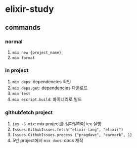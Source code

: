 # elixir-study

## commands
### normal
1. `mix new {project_name}`
2. `mix format`

### in project
1. `mix deps`: dependencies 확인
2. `mix deps.get`: dependencies 다운로드
3. `mix test`
4. `mix escript.build`: 바이너리로 빌드

### githubfetch project
1. `iex -S mix`: mix project를 컴파일하며 iex 실행
2. `Issues.GithubIssues.fetch("elixir-lang", "elixir")`
3. `Issues.GithubIssues.process {"pragdave", "earmark", 1}`
4. 5번 project에서 `mix docs`: docs 제작